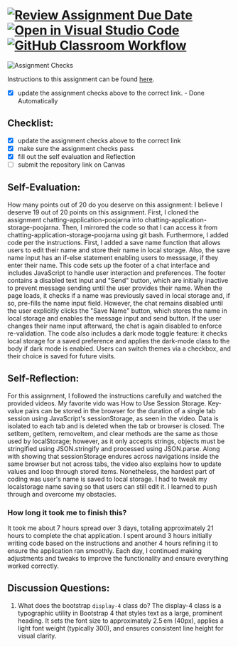 [![Review Assignment Due Date](https://classroom.github.com/assets/deadline-readme-button-22041afd0340ce965d47ae6ef1cefeee28c7c493a6346c4f15d667ab976d596c.svg)](https://classroom.github.com/a/60T8jdNU)
[![Open in Visual Studio Code](https://classroom.github.com/assets/open-in-vscode-2e0aaae1b6195c2367325f4f02e2d04e9abb55f0b24a779b69b11b9e10269abc.svg)](https://classroom.github.com/online_ide?assignment_repo_id=19724037&assignment_repo_type=AssignmentRepo)
[![GitHub Classroom Workflow](https://github.com/poojarna/chatting-application-storage-poojarna/actions/workflows/classroom.yml/badge.svg)](https://github.com/poojarna/chatting-application-storage-poojarna/actions/workflows/classroom.yml)
=====================
![Assignment Checks](https://github.com/IT3049C/Chatting-Application/workflows/Assignment%20Checks/badge.svg)

Instructions to this assignment can be found [here](https://reedws.github.io/IT3049C/coursework/labs/chatting-app/).
- [x] update the assignment checks above to the correct link. - Done Automatically
## Checklist:
- [x] update the assignment checks above to the correct link
- [x] make sure the assignment checks pass
- [x] fill out the self evaluation and Reflection
- [ ] submit the repository link on Canvas

## Self-Evaluation:

How many points out of 20 do you deserve on this assignment: I believe I deserve 19 out of 20 points on this assignment. First, I cloned the assignment chatting-application-poojarna into chatting-application-storage-poojarna. Then, I mirrored the code so that I can access it from chatting-application-storage-poojarna using git bash. Furthermore, I added code per the instructions. First, I added a save name function that allows users to edit their name and store their name in local storage. Also, the save name input has an if-else statement enabling users to messsage, if they enter their name. This code sets up the footer of a chat interface and includes JavaScript to handle user interaction and preferences. The footer contains a disabled text input and "Send" button, which are initially inactive to prevent message sending until the user provides their name. When the page loads, it checks if a name was previously saved in local storage and, if so, pre-fills the name input field. However, the chat remains disabled until the user explicitly clicks the "Save Name" button, which stores the name in local storage and enables the message input and send button. If the user changes their name input afterward, the chat is again disabled to enforce re-validation. The code also includes a dark mode toggle feature: it checks local storage for a saved preference and applies the dark-mode class to the body if dark mode is enabled. Users can switch themes via a checkbox, and their choice is saved for future visits.

## Self-Reflection:
<!-- Write your self-reflection under this line -->
For this assignment, I followed the instructions carefully and watched the provided videos. My favorite vido was How to Use Session Storage. Key-value pairs can be stored in the browser for the duration of a single tab session using JavaScript's sessionStorage, as seen in the video. Data is isolated to each tab and is deleted when the tab or browser is closed. The setItem, getItem, removeItem, and clear methods are the same as those used by localStorage; however, as it only accepts strings, objects must be stringified using JSON.stringify and processed using JSON.parse. Along with showing that sessionStorage endures across navigations inside the same browser but not across tabs, the video also explains how to update values and loop through stored items. Nonetheless, the hardest part of coding was user's name is saved to local storage. I had to tweak my localstorage name saving so that users can still edit it. I learned to push through and overcome my obstacles.

### How long it took me to finish this?
It took me about 7 hours spread over 3 days, totaling approximately 21 hours to complete the chat application. I spent around 3 hours initially writing code based on the instructions and another 4 hours refining it to ensure the application ran smoothly. Each day, I continued making adjustments and tweaks to improve the functionality and ensure everything worked correctly.

## Discussion Questions:
1. What does the bootstrap `display-4` class do? The display-4 class is a typographic utility in Bootstrap 4 that styles text as a large, prominent heading. It sets the font size to approximately 2.5 em (40px), applies a light font weight (typically 300), and ensures consistent line height for visual clarity.
